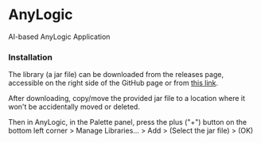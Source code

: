 # AnyLogic
AI-based AnyLogic Application

### Installation

The library (a jar file) can be downloaded from the releases page, accessible on the right side of the GitHub page or from [this link](https://github.com/t-wolfeadam/AnyLogic-ONNX-Helper/releases).

After downloading, copy/move the provided jar file to a location where it won't be accidentally moved or deleted.

Then in AnyLogic, in the Palette panel, press the plus ("+") button on the bottom left corner > Manage Libraries... > Add > (Select the jar file) > (OK)
